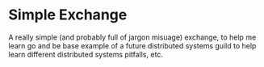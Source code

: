 # Simple Exchange

A really simple (and probably full of jargon misuage) exchange, to help me learn go and be base example of a future distributed systems guild to help learn different distributed systems pitfalls, etc.